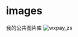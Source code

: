 # images
我的公共图片库
![wxpay_zs](https://github.com/houfb/images/assets/23307328/1d1800d6-62fc-49a1-b6a3-c3feee746871)
